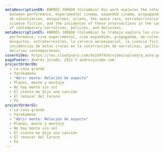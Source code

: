 ```yaml
---
metaDescriptionEN: ANDRÉS JURADO (Colombia) His work explores the intersections
  between performance, experimental cinema, expanded cinema, propaganda,
  de-colonization, mosquitoes, aliens, the space race, extraterritoriality,
  science fiction, and the incidences of these intersections in the construction
  of contemporary narratives, policies, and delusions.
metaDescriptionES: ANDRÉS JURADO (Colombia) Su trabajo explora los cruces entre
  performance, cine experimental, cine expandido, propaganda, de-colonización,
  mosquitos, extraterrestres, la carrera aeroespacial, la ciencia ficción, y las
  incidencias de estos cruces en la construcción de narrativas, políticas y
  delirios contemporáneos.
coverVideo: https://res.cloudinary.com/dv2a9f43d/video/upload/q_auto:good/v1666804552/loop_bienvenidos_01_vjtwmw.mov
pageFooter: Andrés Jurado, 2022 © andresjurado.com
projectOrderEN:
  - La casa grande
  - Yarokamena
  - "Abrir monte: Relación de aspecto"
  - Planos, monte y montaje
  - No hay monte sin sol
  - El viento me dijo una canción
  - El renacer del Carare
  - FU
projectOrderES:
  - La casa grande
  - Yarokamena
  - "Abrir monte: Relación de aspecto"
  - Planos, monte y montaje
  - No hay monte sin sol
  - El viento me dijo una canción
  - El renacer del Carare
  - FU
---
```

